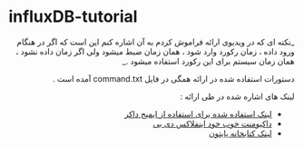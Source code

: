 # influxDB-tutorial

<div dir="rtl">
_نکته ای که در ویدیوی ارائه فراموش کردم به آن اشاره کنم این است که اگر در هنگام ورود داده ، زمان رکورد وارد شود ، همان زمان ضبط میشود ولی اگر زمان داده نشود ، همان زمان سیستم برای این رکورد استفاده میشود ._

دستورات استفاده شده در ارائه همگی در فایل command.txt آمده است .

لینک های اشاره شده در طی ارائه :
- [لینک استفاده شده برای استفاده از ایمیج داکر](https://hub.docker.com/_/influxdb)
- [داکیومنت خوب خود اینفلاکس دی بی](https://docs.influxdata.com/influxdb/v1.8/concepts/key_concepts/)
- [لینک کتابخانه پایتون](https://influxdb-python.readthedocs.io/en/latest/api-documentation.html)
</div>
